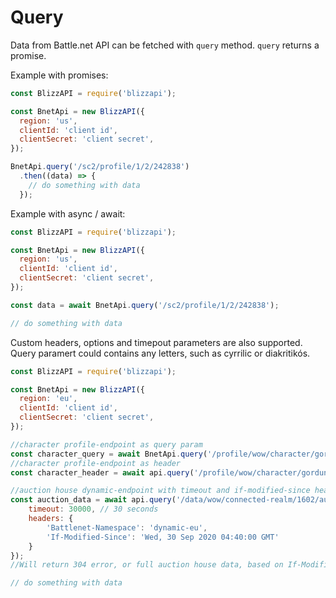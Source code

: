 # Query

Data from Battle.net API can be fetched with ``query`` method. ``query`` returns a promise.

Example with promises:

```js
const BlizzAPI = require('blizzapi');

const BnetApi = new BlizzAPI({
  region: 'us',
  clientId: 'client id',
  clientSecret: 'client secret',
});

BnetApi.query('/sc2/profile/1/2/242838')
  .then((data) => {
    // do something with data
  });
```

Example with async / await:

```js
const BlizzAPI = require('blizzapi');

const BnetApi = new BlizzAPI({
  region: 'us',
  clientId: 'client id',
  clientSecret: 'client secret',
});

const data = await BnetApi.query('/sc2/profile/1/2/242838');

// do something with data
```
Custom headers, options and timepout parameters are also supported. Query paramert could contains any letters, such as cyrrilic or diakritikós.

```js
const BlizzAPI = require('blizzapi');

const BnetApi = new BlizzAPI({
  region: 'eu',
  clientId: 'client id',
  clientSecret: 'client secret',
});

//character profile-endpoint as query param
const character_query = await BnetApi.query('/profile/wow/character/gordunni/инициатива?namespace=profile-eu');
//character profile-endpoint as header
const character_header = await api.query('/profile/wow/character/gordunni/инициатива', { headers: { 'Battlenet-Namespace':'profile-eu' } } );

//auction house dynamic-endpoint with timeout and if-modified-since header
const auction_data = await api.query('/data/wow/connected-realm/1602/auctions', {
    timeout: 30000, // 30 seconds
    headers: {
        'Battlenet-Namespace': 'dynamic-eu',
        'If-Modified-Since': 'Wed, 30 Sep 2020 04:40:00 GMT'
    }
});
//Will return 304 error, or full auction house data, based on If-Modified-Since value

// do something with data
```
